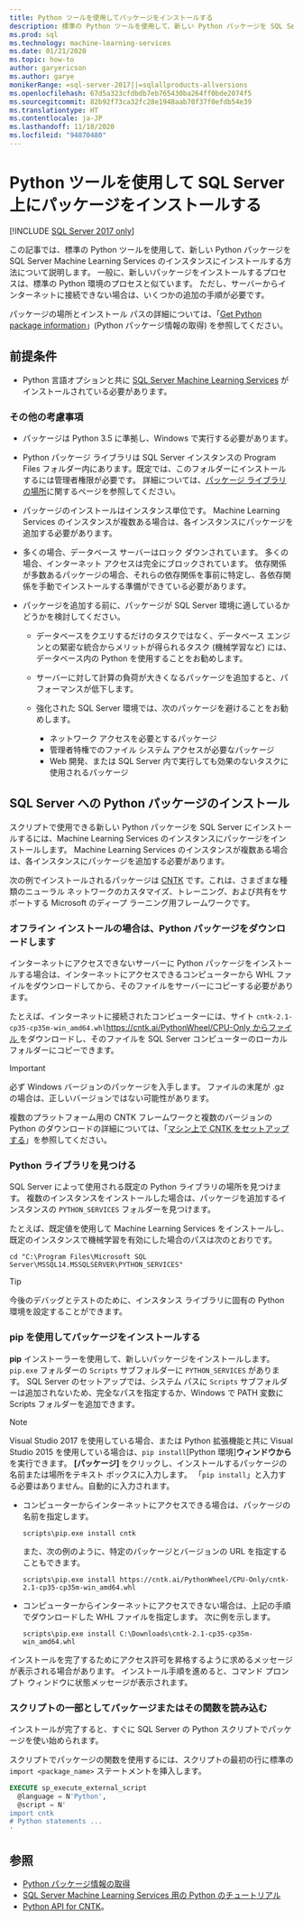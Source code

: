 ```yaml
---
title: Python ツールを使用してパッケージをインストールする
description: 標準の Python ツールを使用して、新しい Python パッケージを SQL Server Machine Learning Services のインスタンスにインストールする方法について説明します。
ms.prod: sql
ms.technology: machine-learning-services
ms.date: 01/21/2020
ms.topic: how-to
author: garyericson
ms.author: garye
monikerRange: =sql-server-2017||=sqlallproducts-allversions
ms.openlocfilehash: 67d5a323cfdbdb7eb765430ba264ff0bde2074f5
ms.sourcegitcommit: 82b92f73ca32fc28e1948aab70f37f0efdb54e39
ms.translationtype: HT
ms.contentlocale: ja-JP
ms.lasthandoff: 11/18/2020
ms.locfileid: "94870480"
---
```

# <a name="install-packages-with-python-tools-on-sql-server"></a>Python ツールを使用して SQL Server 上にパッケージをインストールする
[!INCLUDE [SQL Server 2017 only](../../includes/applies-to-version/sqlserver2017-only.md)]

この記事では、標準の Python ツールを使用して、新しい Python パッケージを SQL Server Machine Learning Services のインスタンスにインストールする方法について説明します。 一般に、新しいパッケージをインストールするプロセスは、標準の Python 環境のプロセスと似ています。 ただし、サーバーからインターネットに接続できない場合は、いくつかの追加の手順が必要です。

パッケージの場所とインストール パスの詳細については、「[Get Python package information](python-package-information.md)」(Python パッケージ情報の取得) を参照してください。

## <a name="prerequisites"></a>前提条件

+ Python 言語オプションと共に [SQL Server Machine Learning Services](../install/sql-machine-learning-services-windows-install.md) がインストールされている必要があります。

### <a name="other-considerations"></a>その他の考慮事項

+ パッケージは Python 3.5 に準拠し、Windows で実行する必要があります。

+ Python パッケージ ライブラリは SQL Server インスタンスの Program Files フォルダー内にあります。既定では、このフォルダーにインストールするには管理者権限が必要です。 詳細については、[パッケージ ライブラリの場所](../package-management/python-package-information.md#default-python-library-location)に関するページを参照してください。

+ パッケージのインストールはインスタンス単位です。 Machine Learning Services のインスタンスが複数ある場合は、各インスタンスにパッケージを追加する必要があります。

+ 多くの場合、データベース サーバーはロック ダウンされています。 多くの場合、インターネット アクセスは完全にブロックされています。 依存関係が多数あるパッケージの場合、それらの依存関係を事前に特定し、各依存関係を手動でインストールする準備ができている必要があります。

+ パッケージを追加する前に、パッケージが SQL Server 環境に適しているかどうかを検討してください。

  + データベースをクエリするだけのタスクではなく、データベース エンジンとの緊密な統合からメリットが得られるタスク (機械学習など) には、データベース内の Python を使用することをお勧めします。

  + サーバーに対して計算の負荷が大きくなるパッケージを追加すると、パフォーマンスが低下します。

  + 強化された SQL Server 環境では、次のパッケージを避けることをお勧めします。
    + ネットワーク アクセスを必要とするパッケージ
    + 管理者特権でのファイル システム アクセスが必要なパッケージ
    + Web 開発、または SQL Server 内で実行しても効果のないタスクに使用されるパッケージ

## <a name="add-a-python-package-on-sql-server"></a>SQL Server への Python パッケージのインストール

スクリプトで使用できる新しい Python パッケージを SQL Server にインストールするには、Machine Learning Services のインスタンスにパッケージをインストールします。 Machine Learning Services のインスタンスが複数ある場合は、各インスタンスにパッケージを追加する必要があります。

次の例でインストールされるパッケージは [CNTK](/cognitive-toolkit/) です。これは、さまざまな種類のニューラル ネットワークのカスタマイズ、トレーニング、および共有をサポートする Microsoft のディープ ラーニング用フレームワークです。

### <a name="for-offline-install-download-the-python-package"></a>オフライン インストールの場合は、Python パッケージをダウンロードします

インターネットにアクセスできないサーバーに Python パッケージをインストールする場合は、インターネットにアクセスできるコンピューターから WHL ファイルをダウンロードしてから、そのファイルをサーバーにコピーする必要があります。

たとえば、インターネットに接続されたコンピューターには、サイト `cntk-2.1-cp35-cp35m-win_amd64.whl`[https://cntk.ai/PythonWheel/CPU-Only からファイル ](https://cntk.ai/PythonWheel/CPU-Only/cntk-2.1-cp35-cp35m-win_amd64.whl) をダウンロードし、そのファイルを SQL Server コンピューターのローカル フォルダーにコピーできます。

> [!IMPORTANT]
> 必ず Windows バージョンのパッケージを入手します。 ファイルの末尾が .gz の場合は、正しいバージョンではない可能性があります。

複数のプラットフォーム用の CNTK フレームワークと複数のバージョンの Python のダウンロードの詳細については、「[マシン上で CNTK をセットアップする](/cognitive-toolkit/Setup-CNTK-on-your-machine)」を参照してください。

### <a name="locate-the-python-library"></a>Python ライブラリを見つける

SQL Server によって使用される既定の Python ライブラリの場所を見つけます。 複数のインスタンスをインストールした場合は、パッケージを追加するインスタンスの `PYTHON_SERVICES` フォルダーを見つけます。

たとえば、既定値を使用して Machine Learning Services をインストールし、既定のインスタンスで機械学習を有効にした場合のパスは次のとおりです。

```console
cd "C:\Program Files\Microsoft SQL Server\MSSQL14.MSSQLSERVER\PYTHON_SERVICES"
```

> [!TIP]
> 今後のデバッグとテストのために、インスタンス ライブラリに固有の Python 環境を設定することができます。

### <a name="install-the-package-using-pip"></a>pip を使用してパッケージをインストールする

**pip** インストーラーを使用して、新しいパッケージをインストールします。 `pip.exe` フォルダーの `Scripts` サブフォルダーに `PYTHON_SERVICES` があります。 SQL Server のセットアップでは、システム パスに `Scripts` サブフォルダーは追加されないため、完全なパスを指定するか、Windows で PATH 変数に Scripts フォルダーを追加できます。

> [!NOTE]
> Visual Studio 2017 を使用している場合、または Python 拡張機能と共に Visual Studio 2015 を使用している場合は、`pip install`[Python 環境]**ウィンドウから** を実行できます。 **[パッケージ]** をクリックし、インストールするパッケージの名前または場所をテキスト ボックスに入力します。 「`pip install`」と入力する必要はありません。自動的に入力されます。

+ コンピューターからインターネットにアクセスできる場合は、パッケージの名前を指定します。

  ```console
  scripts\pip.exe install cntk
  ```
  また、次の例のように、特定のパッケージとバージョンの URL を指定することもできます。

  ```console
  scripts\pip.exe install https://cntk.ai/PythonWheel/CPU-Only/cntk-2.1-cp35-cp35m-win_amd64.whl
  ```

+ コンピューターからインターネットにアクセスできない場合は、上記の手順でダウンロードした WHL ファイルを指定します。 次に例を示します。

  ```console
  scripts\pip.exe install C:\Downloads\cntk-2.1-cp35-cp35m-win_amd64.whl
  ```

インストールを完了するためにアクセス許可を昇格するように求めるメッセージが表示される場合があります。
インストール手順を進めると、コマンド プロンプト ウィンドウに状態メッセージが表示されます。

### <a name="load-the-package-or-its-functions-as-part-of-your-script"></a>スクリプトの一部としてパッケージまたはその関数を読み込む

インストールが完了すると、すぐに SQL Server の Python スクリプトでパッケージを使い始められます。

スクリプトでパッケージの関数を使用するには、スクリプトの最初の行に標準の `import <package_name>` ステートメントを挿入します。

```sql
EXECUTE sp_execute_external_script 
  @language = N'Python', 
  @script = N'
import cntk
# Python statements ...
'
```

## <a name="see-also"></a>参照

+ [Python パッケージ情報の取得](python-package-information.md)
+ [SQL Server Machine Learning Services 用の Python のチュートリアル](../tutorials/python-tutorials.md)
+ [Python API for CNTK](https://cntk.ai/pythondocs/tutorials.html)。